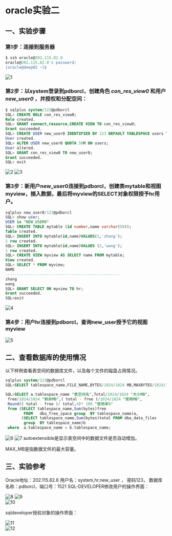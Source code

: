 # oracle实验二
## 一、实验步骤
### 第1步：连接到服务器
 
```sql
$ ssh oracle@202.115.82.8
oracle@202.115.82.8's password:
[oracle@deep02 ~]$
```
![1](https://github.com/yujinhongMM/oracle/blob/master/test2/1.png) 
### 第2步：以system登录到pdborcl，创建角色 *con_res_view0* 和用户 *new_user0* ，并授权和分配空间：
 
```sql
$ sqlplus system/123@pdborcl
SQL> CREATE ROLE con_res_view0;
Role created.
SQL> GRANT connect,resource,CREATE VIEW TO con_res_view0;
Grant succeeded.
SQL> CREATE USER new_user0 IDENTIFIED BY 123 DEFAULT TABLESPACE users TEMPORARY TABLESPACE temp;
User created.
SQL> ALTER USER new_user0 QUOTA 50M ON users;
User altered.
SQL> GRANT con_res_view0 TO new_user0;
Grant succeeded.
SQL> exit
```
![2](https://github.com/yujinhongMM/oracle/blob/master/test2/2.png) 
![3](https://github.com/yujinhongMM/oracle/blob/master/test2/3.png) 
### 第3步：新用户new_user0连接到pdborcl，创建表mytable和视图myview，插入数据，最后将myview的SELECT对象权限授予hr用户。
```sql
sqlplus new_user0/123@pdborcl
SQL> show user;
USER is "NEW_USER0"
SQL> CREATE TABLE mytable (id number,name varchar(50));
Table created.
SQL> INSERT INTO mytable(id,name)VALUES(1,'zhang');
1 row created.
SQL> INSERT INTO mytable(id,name)VALUES (2,'wang');
1 row created.
SQL> CREATE VIEW myview AS SELECT name FROM mytable;
View created.
SQL> SELECT * FROM myview;
NAME
--------------------------------------------------
zhang
wang
SQL> GRANT SELECT ON myview TO hr;
Grant succeeded.
SQL>exit
```
![4](https://github.com/yujinhongMM/oracle/blob/master/test2/4.png) 
### 第4步：用户hr连接到pdborcl，查询new_user授予它的视图myview
![5](https://github.com/yujinhongMM/oracle/blob/master/test2/5.png)
## 二、查看数据库的使用情况
以下样例查看表空间的数据库文件，以及每个文件的磁盘占用情况。
```sql
sqlplus system/123@pdborcl
SQL>SELECT tablespace_name,FILE_NAME,BYTES/1024/1024 MB,MAXBYTES/1024/1024 MAX_MB,autoextensible FROM dba_data_files  WHERE  tablespace_name='USERS';

SQL>SELECT a.tablespace_name "表空间名",Total/1024/1024 "大小MB",
 free/1024/1024 "剩余MB",( total - free )/1024/1024 "使用MB",
 Round(( total - free )/ total,4)* 100 "使用率%"
 from (SELECT tablespace_name,Sum(bytes)free
        FROM   dba_free_space group  BY tablespace_name)a,
       (SELECT tablespace_name,Sum(bytes)total FROM dba_data_files
        group  BY tablespace_name)b
 where  a.tablespace_name = b.tablespace_name;
```
![6](https://github.com/yujinhongMM/oracle/blob/master/test2/6.png)
![7](https://github.com/yujinhongMM/oracle/blob/master/test2/7.png)
autoextensible是显示表空间中的数据文件是否自动增加。 

MAX_MB是指数据文件的最大容量。
## 三、实验参考
Oracle地址：202.115.82.8 用户名：system,hr,new_user ， 密码123， 数据库名称：pdborcl，端口号：1521 
SQL-DEVELOPER修改用户的操作界面：

![8](https://github.com/yujinhongMM/oracle/blob/master/test2/8.png) 
![9](https://github.com/yujinhongMM/oracle/blob/master/test2/9.png)  
![10](https://github.com/yujinhongMM/oracle/blob/master/test2/10.png) 

sqldeveloper授权对象的操作界面：

![11](https://github.com/yujinhongMM/oracle/blob/master/test2/11.png)  
![12](https://github.com/yujinhongMM/oracle/blob/master/test2/12.png)


